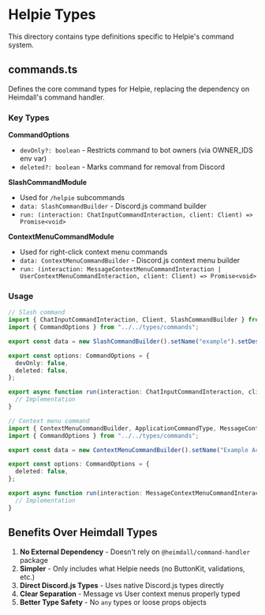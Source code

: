 # Helpie Types

This directory contains type definitions specific to Helpie's command system.

## commands.ts

Defines the core command types for Helpie, replacing the dependency on Heimdall's command handler.

### Key Types

**CommandOptions**

- `devOnly?: boolean` - Restricts command to bot owners (via OWNER_IDS env var)
- `deleted?: boolean` - Marks command for removal from Discord

**SlashCommandModule**

- Used for `/helpie` subcommands
- `data: SlashCommandBuilder` - Discord.js command builder
- `run: (interaction: ChatInputCommandInteraction, client: Client) => Promise<void>`

**ContextMenuCommandModule**

- Used for right-click context menu commands
- `data: ContextMenuCommandBuilder` - Discord.js context menu builder
- `run: (interaction: MessageContextMenuCommandInteraction | UserContextMenuCommandInteraction, client: Client) => Promise<void>`

### Usage

```typescript
// Slash command
import { ChatInputCommandInteraction, Client, SlashCommandBuilder } from "discord.js";
import { CommandOptions } from "../../types/commands";

export const data = new SlashCommandBuilder().setName("example").setDescription("Example command");

export const options: CommandOptions = {
  devOnly: false,
  deleted: false,
};

export async function run(interaction: ChatInputCommandInteraction, client: Client) {
  // Implementation
}
```

```typescript
// Context menu command
import { ContextMenuCommandBuilder, ApplicationCommandType, MessageContextMenuCommandInteraction, Client } from "discord.js";
import { CommandOptions } from "../../types/commands";

export const data = new ContextMenuCommandBuilder().setName("Example Action").setType(ApplicationCommandType.Message);

export const options: CommandOptions = {
  deleted: false,
};

export async function run(interaction: MessageContextMenuCommandInteraction, client: Client) {
  // Implementation
}
```

## Benefits Over Heimdall Types

1. **No External Dependency** - Doesn't rely on `@heimdall/command-handler` package
2. **Simpler** - Only includes what Helpie needs (no ButtonKit, validations, etc.)
3. **Direct Discord.js Types** - Uses native Discord.js types directly
4. **Clear Separation** - Message vs User context menus properly typed
5. **Better Type Safety** - No `any` types or loose props objects
